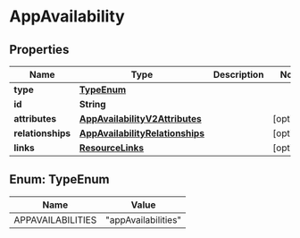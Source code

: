 

# AppAvailability


## Properties

| Name | Type | Description | Notes |
|------------ | ------------- | ------------- | -------------|
|**type** | [**TypeEnum**](#TypeEnum) |  |  |
|**id** | **String** |  |  |
|**attributes** | [**AppAvailabilityV2Attributes**](AppAvailabilityV2Attributes.md) |  |  [optional] |
|**relationships** | [**AppAvailabilityRelationships**](AppAvailabilityRelationships.md) |  |  [optional] |
|**links** | [**ResourceLinks**](ResourceLinks.md) |  |  [optional] |



## Enum: TypeEnum

| Name | Value |
|---- | -----|
| APPAVAILABILITIES | &quot;appAvailabilities&quot; |



